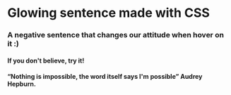 # Glowing sentence made with CSS

### A negative sentence that changes our attitude when hover on it :)

#### If you don't believe, try it!

#### “Nothing is impossible, the word itself says I'm possible” Audrey Hepburn.
